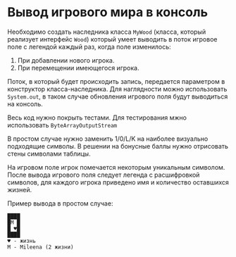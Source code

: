 Вывод игрового мира в консоль
=====
Необходимо создать наследника класса ```MyWood``` (класса, который реализует интерфейс ```Wood```)
который умеет выводить в поток игровое поле с легендой каждый раз, когда поле изменилось:

1. При добавлении нового игрока.
2. При перемещении имеющегося игрока.

Поток, в который будет происходить запись, передается параметром в конструктор класса-наследника.
Для наглядности можно использовать ```System.out```, в таком случае обновления игрового поля будут выводиться на консоль.

Весь код нужно покрыть тестами. Для тестирования мжно использовать ```ByteArrayOutputStream```

В простом случае нужно заменить 1/0/L/K на наиболее визуально подходящие символы.
В решении на бонусные баллы нужно отрисовать стены символами таблицы.

На игровом поле игрок помечается некоторым уникальным символом.
После вывода игрового поля следует легенда с расшифровкой символов,
для каждого игрока приведено имя и количество оставшихся жизней.

Пример вывода в простом случае:
```
████
█M █
█ ♥█
████
♥ - жизнь
M - Mileena (2 жизни)
```
